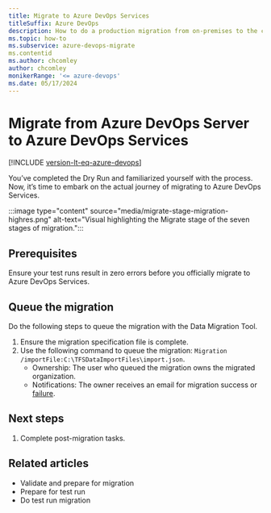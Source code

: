 ```yaml
---
title: Migrate to Azure DevOps Services
titleSuffix: Azure DevOps
description: How to do a production migration from on-premises to the cloud in Azure DevOps Services.
ms.topic: how-to
ms.subservice: azure-devops-migrate
ms.contentid
ms.author: chcomley
author: chcomley
monikerRange: '<= azure-devops'
ms.date: 05/17/2024
---
```


# Migrate from Azure DevOps Server to Azure DevOps Services 

[!INCLUDE [version-lt-eq-azure-devops](../includes/version-lt-eq-azure-devops.md)] 

You’ve completed the Dry Run and familiarized yourself with the process. Now, it’s time to embark on the actual journey of migrating to Azure DevOps Services. 

:::image type="content" source="media/migrate-stage-migration-highres.png" alt-text="Visual highlighting the Migrate stage of the seven stages of migration.":::

## Prerequisites 

Ensure your test runs result in zero errors before you officially migrate to Azure DevOps Services. 

## Queue the migration 

Do the following steps to queue the migration with the Data Migration Tool.  

1. Ensure the migration specification file is complete. 
1. Use the following command to queue the migration: `Migration /importFile:C:\TFSDataImportFiles\import.json`. 
    - Ownership: The user who queued the migration owns the migrated organization. 
    - Notifications: The owner receives an email for migration success or [failure](migration-troubleshooting).

## Next steps 

1. Complete post-migration tasks.

## Related articles 

- Validate and prepare for migration
- Prepare for test run
- Do test run migration

 